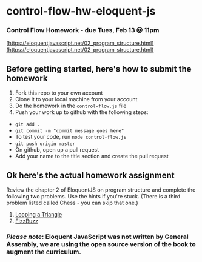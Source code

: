 # control-flow-hw-eloquent-js
### Control Flow Homework - due Tues, Feb 13 @ 11pm

[https://eloquentjavascript.net/02_program_structure.html](https://eloquentjavascript.net/02_program_structure.html)

## Before getting started, here's how to submit the homework
1. Fork this repo to your own account
2. Clone it to your local machine from your account
3. Do the homework in the `control-flow.js` file
4. Push your work up to github with the following steps:
  - `git add .`
  - `git commit -m "commit message goes here"`
  - To test your code, run `node control-flow.js`
  - `git push origin master`
  - On github, open up a pull request
  - Add your name to the title section and create the pull request

## Ok here's the actual homework assignment
Review the chapter 2 of EloquentJS on program structure and complete the following two problems. Use the hints if you're stuck.  (There is a third problem listed called Chess - you can skip that one.)
1. [Looping a Triangle](https://eloquentjavascript.net/02_program_structure.html#h_umoXp9u0e7)
2. [FizzBuzz](https://eloquentjavascript.net/02_program_structure.html#h_rebKE3gdjV)


### *Please note*: Eloquent JavaScript was not written by General Assembly, we are using the open source version of the book to augment the curriculum.
